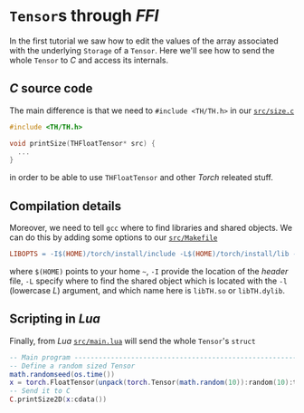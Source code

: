 # `Tensor`s through *FFI*

In the first tutorial we saw how to edit the values of the array associated with the underlying `Storage` of a `Tensor`.
Here we'll see how to send the whole `Tensor` to *C* and access its internals.

## *C* source code

The main difference is that we need to `#include <TH/TH.h>` in our [`src/size.c`](src/size.c)

```c
#include <TH/TH.h>

void printSize(THFloatTensor* src) {
  ...
}
```

in order to be able to use `THFloatTensor` and other *Torch* releated stuff.

## Compilation details

Moreover, we need to tell `gcc` where to find libraries and shared objects.
We can do this by adding some options to our [`src/Makefile`](src/Makefile)

```makefile
LIBOPTS = -I$(HOME)/torch/install/include -L$(HOME)/torch/install/lib -lTH
```

where `$(HOME)` points to your home `~`, `-I` provide the location of the *header* file, `-L` specify where to find the shared object which is located with the `-l` (lowercase *L*) argument, and which name here is `libTH.so` or `libTH.dylib`.

## Scripting in *Lua*

Finally, from *Lua* [`src/main.lua`](src/main.lua) will send the whole `Tensor`'s `struct`

```lua
-- Main program ----------------------------------------------------------------
-- Define a random sized Tensor
math.randomseed(os.time())
x = torch.FloatTensor(unpack(torch.Tensor(math.random(10)):random(10):totable()))
-- Send it to C
C.printSize2D(x:cdata())
```

